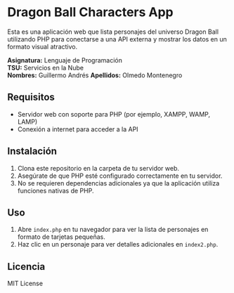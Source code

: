 # Dragon Ball Characters App

Esta es una aplicación web que lista personajes del universo Dragon Ball utilizando PHP para conectarse a una API externa y mostrar los datos en un formato visual atractivo.

**Asignatura:** Lenguaje de Programación  
**TSU:** Servicios en la Nube  
**Nombres:** Guillermo Andrés
**Apellidos:** Olmedo Montenegro
## Requisitos

- Servidor web con soporte para PHP (por ejemplo, XAMPP, WAMP, LAMP)
- Conexión a internet para acceder a la API

## Instalación

1. Clona este repositorio en la carpeta de tu servidor web.
2. Asegúrate de que PHP esté configurado correctamente en tu servidor.
3. No se requieren dependencias adicionales ya que la aplicación utiliza funciones nativas de PHP.

## Uso

1. Abre `index.php` en tu navegador para ver la lista de personajes en formato de tarjetas pequeñas.
2. Haz clic en un personaje para ver detalles adicionales en `index2.php`.

## Licencia

MIT License

